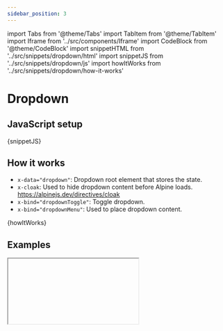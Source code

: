 ```yaml
---
sidebar_position: 3
---
```

import Tabs from '@theme/Tabs'
import TabItem from '@theme/TabItem'
import Iframe from '../src/components/Iframe'
import CodeBlock from '@theme/CodeBlock'
import snippetHTML from '../src/snippets/dropdown/html'
import snippetJS from '../src/snippets/dropdown/js'
import howItWorks from '../src/snippets/dropdown/how-it-works'

# Dropdown

## JavaScript setup
<CodeBlock className="language-js">{snippetJS}</CodeBlock>

## How it works
- `x-data="dropdown"`: Dropdown root element that stores the state.
- `x-cloak`: Used to hide dropdown content before Alpine loads. https://alpinejs.dev/directives/cloak
- `x-bind="dropdownToggle"`: Toggle dropdown.
- `x-bind="dropdownMenu"`: Used to place dropdown content.

<CodeBlock className="language-html">{howItWorks}</CodeBlock>

## Examples

<Tabs>
  <TabItem value="preview" label="Preview" default>
    <Iframe html={snippetHTML} script="/tailwind-alpinejs/dropdown.js" />
  </TabItem>
  <TabItem value="html" label="HTML">
    <CodeBlock className="language-html">{snippetHTML}</CodeBlock>
  </TabItem>
</Tabs>
